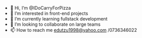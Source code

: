 - 👋 Hi, I’m @IDoCarryForPizza
- 👀 I’m interested in front-end projects
- 🌱 I’m currently learning fullstack development
- 💞️ I’m looking to collaborate on large teams
- 📫 How to reach me edutzu1998@yahoo.com /0736346022

<!---
IDoCarryForPizza/IDoCarryForPizza is a ✨ special ✨ repository because its `README.md` (this file) appears on your GitHub profile.
You can click the Preview link to take a look at your changes.
--->
